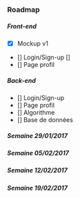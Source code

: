 ### Roadmap

##### Front-end  
+ [x] Mockup v1  
+ [] Login/Sign-up []
+ [] Page profil   
                
##### Back-end
+ [] Login/Sign-up
+ [] Page profil
+ [] Algorithme
+ [] Base de données

##### Semaine 29/01/2017

##### Semaine 05/02/2017

##### Semaine 12/02/2017

##### Semaine 19/02/2017
